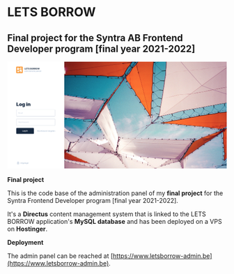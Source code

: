 # LETS BORROW

## Final project for the Syntra AB Frontend Developer program [final year 2021-2022]

![screenshot](./external-images/Directus-landingpage.png)

**Final project**

This is the code base of the administration panel of my **final project** for the Syntra Frontend Developer program [final year 2021-2022].

It's a **Directus** content management system that is linked to the LETS BORROW application's **MySQL database** and has been deployed on a VPS on **Hostinger**.

**Deployment**

The admin panel can be reached at [https://www.letsborrow-admin.be](https://www.letsborrow-admin.be).
